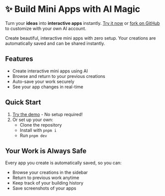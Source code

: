 # ✨ Build Mini Apps with AI Magic

Turn your **ideas** into **interactive apps** instantly. [Try it now](https://vibes.diy/) or [fork on GitHub](https://github.com/VibesDIY/vibes.diy) to customize with your own AI account.

Create beautiful, interactive mini apps with zero setup. Your creations are automatically saved and can be shared instantly.

## Features

- Create interactive mini apps using AI
- Browse and return to your previous creations
- Auto-save your work securely
- See your app changes in real-time

## Quick Start

1. [Try the demo](https://vibes.diy/) - No setup required!
2. Or set up your own:
   - Clone the repository
   - Install with `pnpm i`
   - Run `pnpm dev`

## Your Work is Always Safe

Every app you create is automatically saved, so you can:

- Browse your creations in the sidebar
- Return to previous work anytime
- Keep track of your building history
- Save screenshots of your apps
